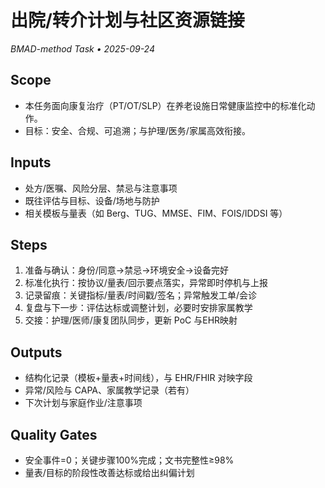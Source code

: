 # 出院/转介计划与社区资源链接

_BMAD-method Task • 2025-09-24_

## Scope

- 本任务面向康复治疗（PT/OT/SLP）在养老设施日常健康监控中的标准化动作。
- 目标：安全、合规、可追溯；与护理/医务/家属高效衔接。

## Inputs

- 处方/医嘱、风险分层、禁忌与注意事项
- 既往评估与目标、设备/场地与防护
- 相关模板与量表（如 Berg、TUG、MMSE、FIM、FOIS/IDDSI 等）

## Steps

1. 准备与确认：身份/同意→禁忌→环境安全→设备完好
2. 标准化执行：按协议/量表/回示要点落实，异常即时停机与上报
3. 记录留痕：关键指标/量表/时间戳/签名；异常触发工单/会诊
4. 复盘与下一步：评估达标或调整计划，必要时安排家属教学
5. 交接：护理/医师/康复团队同步，更新 PoC 与EHR映射

## Outputs

- 结构化记录（模板+量表+时间线），与 EHR/FHIR 对映字段
- 异常/风险与 CAPA、家属教学记录（若有）
- 下次计划与家庭作业/注意事项

## Quality Gates

- 安全事件=0；关键步骤100%完成；文书完整性≥98%
- 量表/目标的阶段性改善达标或给出纠偏计划
